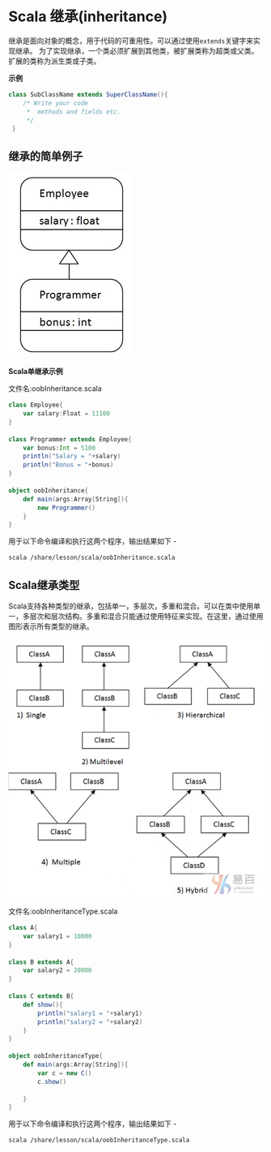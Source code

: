 # Scala 继承(inheritance)

继承是面向对象的概念，用于代码的可重用性。可以通过使用`extends`关键字来实现继承。 为了实现继承，一个类必须扩展到其他类，被扩展类称为超类或父类。扩展的类称为派生类或子类。

**示例**

```scala
class SubClassName extends SuperClassName(){  
    /* Write your code  
     *  methods and fields etc. 
     */  
 }
```

## 继承的简单例子

![img](./images/inheritance1.png)

**Scala单继承示例**

文件名:oobInheritance.scala

```scala
class Employee{  
    var salary:Float = 11100  
}  

class Programmer extends Employee{  
    var bonus:Int = 5100  
    println("Salary = "+salary)  
    println("Bonus = "+bonus)  
}  

object oobInheritance{  
    def main(args:Array[String]){  
        new Programmer()  
    }  
}
```

用于以下命令编译和执行这两个程序，输出结果如下 - 

```bash
scala /share/lesson/scala/oobInheritance.scala
```

## Scala继承类型

Scala支持各种类型的继承，包括单一，多层次，多重和混合。可以在类中使用单一，多层次和层次结构。多重和混合只能通过使用特征来实现。在这里，通过使用图形表示所有类型的继承。

![img](./images/Inheritancetype.png)

文件名:oobInheritanceType.scala

```scala
class A{  
    var salary1 = 10000  
}  

class B extends A{  
    var salary2 = 20000  
}  

class C extends B{  
    def show(){  
        println("salary1 = "+salary1)  
        println("salary2 = "+salary2)  
    }  
}  

object oobInheritanceType{  
    def main(args:Array[String]){
        var c = new C()  
        c.show()  

    }  
}
```

用于以下命令编译和执行这两个程序，输出结果如下 - 

```bash
scala /share/lesson/scala/oobInheritanceType.scala
```